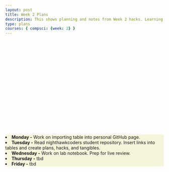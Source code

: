 ```yaml
---
layout: post
title: Week 2 Plans
description: This shows planning and notes from Week 2 hacks. Learning outcome. Creating a lab notebook on GitHub page.
type: plans
courses: { compsci: {week: 2} }
---
```


<html>
   <head>
   </head>

   <body>
      <div style = "position:relative; left:0px; top:300px; background-color:beige;">
  <li><b>Monday -</b> Work on importing table into personal GitHub page.</li>
  <li><b>Tuesday -</b> Read nighthawkcoders student repository. Insert links into tables and create plans, hacks, and tangibles.</li>
  <li><b>Wednesday -</b> Work on lab notebook. Prep for live review. </li>
  <li><b>Thursday -</b> tbd</li>
  <li><b>Friday -</b> tbd</li>
      </div>
   </body>
</html>
